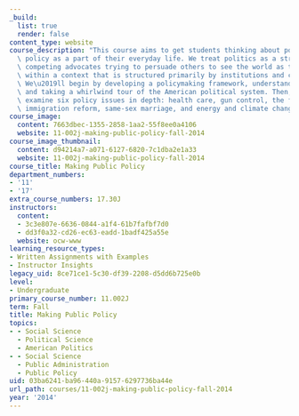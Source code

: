 ```yaml
---
_build:
  list: true
  render: false
content_type: website
course_description: "This course aims to get students thinking about politics and\
  \ policy as a part of their everyday life. We treat politics as a struggle among\
  \ competing advocates trying to persuade others to see the world as they do, working\
  \ within a context that is structured primarily by institutions and cultural ideas.\
  \ We\u2019ll begin by developing a policymaking framework, understanding ideology,\
  \ and taking a whirlwind tour of the American political system. Then, we\u2019ll\
  \ examine six policy issues in depth: health care, gun control, the federal budget,\
  \ immigration reform, same-sex marriage, and energy and climate change.\n"
course_image:
  content: 7663dbec-1355-2858-1aa2-55f8ee0a4106
  website: 11-002j-making-public-policy-fall-2014
course_image_thumbnail:
  content: d94214a7-a071-6127-6820-7c1dba2e1a33
  website: 11-002j-making-public-policy-fall-2014
course_title: Making Public Policy
department_numbers:
- '11'
- '17'
extra_course_numbers: 17.30J
instructors:
  content:
  - 3c3e807e-6636-0844-a1f4-61b7fafbf7d0
  - dd3f0a32-cd26-ec63-eadd-1badf425a55e
  website: ocw-www
learning_resource_types:
- Written Assignments with Examples
- Instructor Insights
legacy_uid: 8ce71ce1-5c30-df39-2208-d5dd6b725e0b
level:
- Undergraduate
primary_course_number: 11.002J
term: Fall
title: Making Public Policy
topics:
- - Social Science
  - Political Science
  - American Politics
- - Social Science
  - Public Administration
  - Public Policy
uid: 03ba6241-ba96-440a-9157-6297736ba44e
url_path: courses/11-002j-making-public-policy-fall-2014
year: '2014'
---
```

